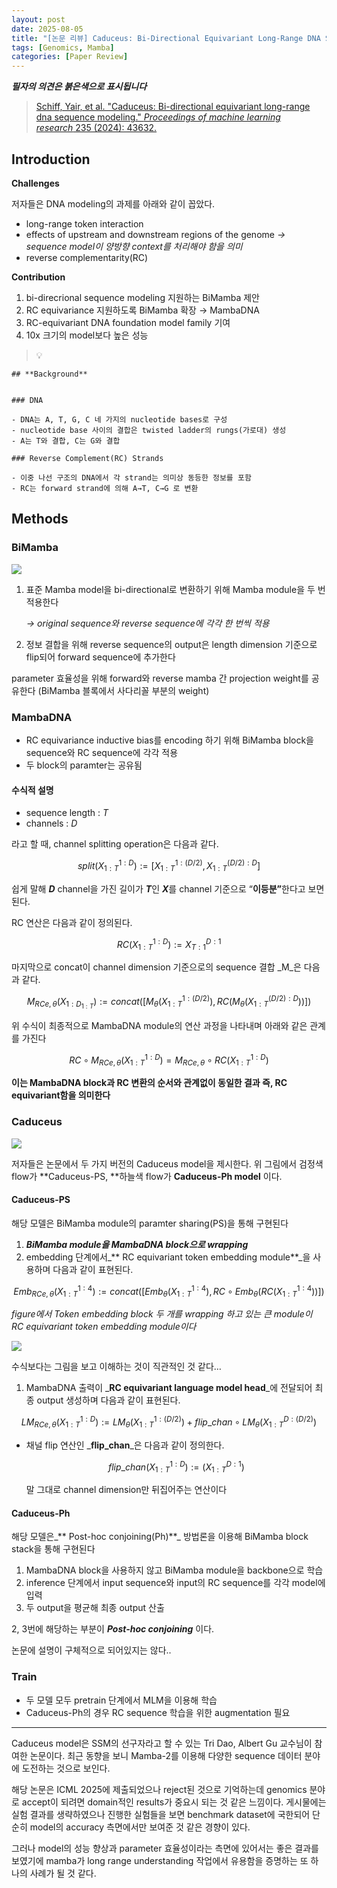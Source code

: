 ```yaml
---
layout: post
date: 2025-08-05
title: "[논문 리뷰] Caduceus: Bi-Directional Equivariant Long-Range DNA Sequence Modeling"
tags: [Genomics, Mamba]
categories: [Paper Review]
---
```


<span class="notion-red">_**필자의 의견은 붉은색으로 표시됩니다**_</span>


> [Schiff, Yair, et al. "Caduceus: Bi-directional equivariant long-range dna sequence modeling." ](https://pmc.ncbi.nlm.nih.gov/articles/PMC12189541/)[_Proceedings of machine learning research_](https://pmc.ncbi.nlm.nih.gov/articles/PMC12189541/)[ 235 (2024): 43632.](https://pmc.ncbi.nlm.nih.gov/articles/PMC12189541/)



## Introduction


**Challenges**


저자들은 DNA modeling의 과제를 아래와 같이 꼽았다.

- long-range token interaction
- effects of upstream and downstream regions of the genome 
_→ sequence model이 양방향 context를 처리해야 함을 의미_
- reverse complementarity(RC)

**Contribution**

1. bi-direcrional sequence modeling 지원하는 BiMamba 제안
1. RC equivariance 지원하도록 BiMamba 확장 → MambaDNA
1. RC-equivariant DNA foundation model family 기여
1. 10x 크기의 model보다 높은 성능

> 💡 


	## **Background**


	### DNA

	- DNA는 A, T, G, C 네 가지의 nucleotide bases로 구성
	- nucleotide base 사이의 결합은 twisted ladder의 rungs(가로대) 생성
	- A는 T와 결합, C는 G와 결합

	### Reverse Complement(RC) Strands

	- 이중 나선 구조의 DNA에서 각 strand는 의미상 동등한 정보를 포함
	- RC는 forward strand에 의해 A→T, C→G 로 변환


## Methods



### BiMamba


![](https://prod-files-secure.s3.us-west-2.amazonaws.com/542b861c-36a8-4051-84e5-8804b6728dba/2c247d59-7815-4980-99f0-8f0d21f445a7/image.png?X-Amz-Algorithm=AWS4-HMAC-SHA256&X-Amz-Content-Sha256=UNSIGNED-PAYLOAD&X-Amz-Credential=ASIAZI2LB466V64ZHV7R%2F20250827%2Fus-west-2%2Fs3%2Faws4_request&X-Amz-Date=20250827T190104Z&X-Amz-Expires=3600&X-Amz-Security-Token=IQoJb3JpZ2luX2VjEDsaCXVzLXdlc3QtMiJIMEYCIQCEM2Vbr6KrhraakA11jA717Vknb4B9%2BeUCjAZKegTvtQIhALrXQvXOHiZ4CGBtLdBvf7tStqKiMeNhzFalcEu9UNwCKogECJT%2F%2F%2F%2F%2F%2F%2F%2F%2F%2FwEQABoMNjM3NDIzMTgzODA1IgxZ4NsPyq9FfdFEaisq3AOwZ67zch%2FtgV15q98LrOirBQkKNZtdMXZ2QEXhauAkS1PkFs1iKRs5y7HU7G%2B10QKa5THVAQ3j5SkQROOgsJK6eV9HTxGkVuXrBnQIbVK%2FmSGJ5dfFhnZIvPapA%2ByQZoIJPTu5P%2Fee4ABC0rbRcG4S8Llb6MJTvXUNxRo0yM3Vo7INLSHh1PmGmluG89crytdN0lx2wbcP%2FNQ5xE1hs8n5Tos1CRmFb7YDabr%2Bmeoi8BL%2B1klg00IL%2B5NTLIzw4SL6b3GoNLOKXoEYCF1UTswYiBPZ9n4U3gyCGa%2FFbcfI6%2Fw95AHzBlyDFZ5eGB9vTK3jedrWA1nKfHFY9yPDA9%2FJz4lqyZlGvpYh9OOyMge7u4wiVwmvs%2BxqACG4iZboifTvZzo5JpYbO6gDRIoRVNyZR3RVpOJysNeKK737ByfVBsfNooqrolN2z%2F17hm8K5Oe%2BfAYzAE2uIo0oS8pSV73EUrBsCse2eD9EaTzIdJwGjo6Zcganbeqp5SqAAZC0RJYl45M40UVRsz0QWUkxvrq8FY2zvOsnkgZU1ylkzOFxKoSjEa1EEANP8oLXSTCUbLxVA0JAExdVyZ%2F5oHLWLbmn%2BldkJiBpPxzp698WdvembhSSKYusRWD9quuqHDD4nr3FBjqkATdrU%2BKlZLRUCDTgBqcHT5EMaJJgFgeKRuIt9eF8N1rUy9H%2Fwxcb9%2F9slgqehnqs0JyUkC0%2Fdl1lumqqUT0HQOQQ6eB7NN84M5BsErbXxG5Z90CCZhAYTpe3YYN%2B7HgNu%2BP378Bk%2FXzxw62f3hL%2Fz%2FyKI3iEqrEQ8kOpYt81WVqQlEHKQA%2Fr2U69J6ihCMqNQVcq0AHXflhz3jNUw7ofkEo4RUuW&X-Amz-Signature=d10f0d0e8a15197d6e2f77dc5bf81edb505cb700056cbbae535243e5e4c790ff&X-Amz-SignedHeaders=host&x-amz-checksum-mode=ENABLED&x-id=GetObject)

1. 표준 Mamba model을 bi-directional로 변환하기 위해 Mamba module을 두 번 적용한다

	_→ original sequence와 reverse sequence에 각각 한 번씩 적용_

1. 정보 결합을 위해 reverse sequence의 output은 length dimension 기준으로 flip되어 forward sequence에 추가한다

parameter 효율성을 위해 forward와 reverse mamba 간 projection weight를 공유한다 (BiMamba 블록에서 사다리꼴 부분의 weight)



### MambaDNA

- RC equivariance inductive bias를 encoding 하기 위해 BiMamba block을 sequence와 RC sequence에 각각 적용
- 두 block의 paramter는 공유됨


#### 수식적 설명

- sequence length : _T_
- channels : _D_

라고 할 때,  channel splitting operation은 다음과 같다.


$$
split(X^{1:D}_{1:T}):=[X^{1:(D/2)}_{1:T},X^{(D/2):D}_{1:T}]
$$


<span class="notion-red">쉽게 말해 </span><span class="notion-red">_**D**_</span><span class="notion-red"> channel을 가진 길이가 </span><span class="notion-red">_**T**_</span><span class="notion-red">인 </span><span class="notion-red">_**X**_</span><span class="notion-red">를 channel 기준으로 “</span><span class="notion-red">**이등분”**</span><span class="notion-red">한다고 보면 된다.</span>


RC 연산은 다음과 같이 정의된다.


$$
RC(X^{1:D}_{1:T}):=X^{D:1}_{T:1}
$$


마지막으로 concat이 channel dimension 기준으로의 sequence 결합 _M_은 다음과 같다.


$$
M_{RCe,\theta}(X_{1:D_{1:T}}):=concat([M_{\theta}(X^{1:(D/2)}_{1:T}),RC(M_{\theta}(X^{(D/2):D}_{1:T}))])
$$


위 수식이 최종적으로 MambaDNA module의 연산 과정을 나타내며 아래와 같은 관계를 가진다


$$
RC\circ M_{RCe,\theta}(X^{1:D}_{1:T}) = M_{RCe,\theta} \circ RC(X^{1:D}_{1:T})
$$


**이는 MambaDNA block과 RC 변환의 순서와 관계없이 동일한 결과 즉, RC equivariant함을 의미한다**



### Caduceus


![](https://prod-files-secure.s3.us-west-2.amazonaws.com/542b861c-36a8-4051-84e5-8804b6728dba/f94a60d7-8145-473b-aef9-7c68d3ec604a/image.png?X-Amz-Algorithm=AWS4-HMAC-SHA256&X-Amz-Content-Sha256=UNSIGNED-PAYLOAD&X-Amz-Credential=ASIAZI2LB466V64ZHV7R%2F20250827%2Fus-west-2%2Fs3%2Faws4_request&X-Amz-Date=20250827T190105Z&X-Amz-Expires=3600&X-Amz-Security-Token=IQoJb3JpZ2luX2VjEDsaCXVzLXdlc3QtMiJIMEYCIQCEM2Vbr6KrhraakA11jA717Vknb4B9%2BeUCjAZKegTvtQIhALrXQvXOHiZ4CGBtLdBvf7tStqKiMeNhzFalcEu9UNwCKogECJT%2F%2F%2F%2F%2F%2F%2F%2F%2F%2FwEQABoMNjM3NDIzMTgzODA1IgxZ4NsPyq9FfdFEaisq3AOwZ67zch%2FtgV15q98LrOirBQkKNZtdMXZ2QEXhauAkS1PkFs1iKRs5y7HU7G%2B10QKa5THVAQ3j5SkQROOgsJK6eV9HTxGkVuXrBnQIbVK%2FmSGJ5dfFhnZIvPapA%2ByQZoIJPTu5P%2Fee4ABC0rbRcG4S8Llb6MJTvXUNxRo0yM3Vo7INLSHh1PmGmluG89crytdN0lx2wbcP%2FNQ5xE1hs8n5Tos1CRmFb7YDabr%2Bmeoi8BL%2B1klg00IL%2B5NTLIzw4SL6b3GoNLOKXoEYCF1UTswYiBPZ9n4U3gyCGa%2FFbcfI6%2Fw95AHzBlyDFZ5eGB9vTK3jedrWA1nKfHFY9yPDA9%2FJz4lqyZlGvpYh9OOyMge7u4wiVwmvs%2BxqACG4iZboifTvZzo5JpYbO6gDRIoRVNyZR3RVpOJysNeKK737ByfVBsfNooqrolN2z%2F17hm8K5Oe%2BfAYzAE2uIo0oS8pSV73EUrBsCse2eD9EaTzIdJwGjo6Zcganbeqp5SqAAZC0RJYl45M40UVRsz0QWUkxvrq8FY2zvOsnkgZU1ylkzOFxKoSjEa1EEANP8oLXSTCUbLxVA0JAExdVyZ%2F5oHLWLbmn%2BldkJiBpPxzp698WdvembhSSKYusRWD9quuqHDD4nr3FBjqkATdrU%2BKlZLRUCDTgBqcHT5EMaJJgFgeKRuIt9eF8N1rUy9H%2Fwxcb9%2F9slgqehnqs0JyUkC0%2Fdl1lumqqUT0HQOQQ6eB7NN84M5BsErbXxG5Z90CCZhAYTpe3YYN%2B7HgNu%2BP378Bk%2FXzxw62f3hL%2Fz%2FyKI3iEqrEQ8kOpYt81WVqQlEHKQA%2Fr2U69J6ihCMqNQVcq0AHXflhz3jNUw7ofkEo4RUuW&X-Amz-Signature=10bb3e35cd7bc302ff039f3604551a85142d77c1aff9d61aadb914eb81220f81&X-Amz-SignedHeaders=host&x-amz-checksum-mode=ENABLED&x-id=GetObject)


저자들은 논문에서 두 가지 버전의 Caduceus model을 제시한다. 위 그림에서 검정색 flow가 **Caduceus-PS, **하늘색 flow가 **Caduceus-Ph model** 이다.



#### Caduceus-PS


해당 모델은 BiMamba module의 paramter sharing(PS)을 통해 구현된다

1. _**BiMamba module을 MambaDNA block으로 wrapping**_
1. embedding 단계에서_** RC equivariant token embedding module**_을 사용하며 다음과 같이 표현된다.

$$
Emb_{RCe,\theta}(X^{1:4}_{1:T}):=concat([Emb_{\theta}(X^{1:4}_{1:T}),RC \circ Emb_{\theta}(RC(X^{1:4}_{1:T}))])
$$


_figure에서 Token embedding block 두 개를 wrapping 하고 있는 큰 module이 RC equivariant token embedding module이다_


![](https://prod-files-secure.s3.us-west-2.amazonaws.com/542b861c-36a8-4051-84e5-8804b6728dba/b175e4da-71eb-4e91-8c23-a06dabe673c9/image.png?X-Amz-Algorithm=AWS4-HMAC-SHA256&X-Amz-Content-Sha256=UNSIGNED-PAYLOAD&X-Amz-Credential=ASIAZI2LB466V64ZHV7R%2F20250827%2Fus-west-2%2Fs3%2Faws4_request&X-Amz-Date=20250827T190105Z&X-Amz-Expires=3600&X-Amz-Security-Token=IQoJb3JpZ2luX2VjEDsaCXVzLXdlc3QtMiJIMEYCIQCEM2Vbr6KrhraakA11jA717Vknb4B9%2BeUCjAZKegTvtQIhALrXQvXOHiZ4CGBtLdBvf7tStqKiMeNhzFalcEu9UNwCKogECJT%2F%2F%2F%2F%2F%2F%2F%2F%2F%2FwEQABoMNjM3NDIzMTgzODA1IgxZ4NsPyq9FfdFEaisq3AOwZ67zch%2FtgV15q98LrOirBQkKNZtdMXZ2QEXhauAkS1PkFs1iKRs5y7HU7G%2B10QKa5THVAQ3j5SkQROOgsJK6eV9HTxGkVuXrBnQIbVK%2FmSGJ5dfFhnZIvPapA%2ByQZoIJPTu5P%2Fee4ABC0rbRcG4S8Llb6MJTvXUNxRo0yM3Vo7INLSHh1PmGmluG89crytdN0lx2wbcP%2FNQ5xE1hs8n5Tos1CRmFb7YDabr%2Bmeoi8BL%2B1klg00IL%2B5NTLIzw4SL6b3GoNLOKXoEYCF1UTswYiBPZ9n4U3gyCGa%2FFbcfI6%2Fw95AHzBlyDFZ5eGB9vTK3jedrWA1nKfHFY9yPDA9%2FJz4lqyZlGvpYh9OOyMge7u4wiVwmvs%2BxqACG4iZboifTvZzo5JpYbO6gDRIoRVNyZR3RVpOJysNeKK737ByfVBsfNooqrolN2z%2F17hm8K5Oe%2BfAYzAE2uIo0oS8pSV73EUrBsCse2eD9EaTzIdJwGjo6Zcganbeqp5SqAAZC0RJYl45M40UVRsz0QWUkxvrq8FY2zvOsnkgZU1ylkzOFxKoSjEa1EEANP8oLXSTCUbLxVA0JAExdVyZ%2F5oHLWLbmn%2BldkJiBpPxzp698WdvembhSSKYusRWD9quuqHDD4nr3FBjqkATdrU%2BKlZLRUCDTgBqcHT5EMaJJgFgeKRuIt9eF8N1rUy9H%2Fwxcb9%2F9slgqehnqs0JyUkC0%2Fdl1lumqqUT0HQOQQ6eB7NN84M5BsErbXxG5Z90CCZhAYTpe3YYN%2B7HgNu%2BP378Bk%2FXzxw62f3hL%2Fz%2FyKI3iEqrEQ8kOpYt81WVqQlEHKQA%2Fr2U69J6ihCMqNQVcq0AHXflhz3jNUw7ofkEo4RUuW&X-Amz-Signature=51983be7d43ed576379759aa46c7980e57366ebcfb645f37421554f1cd0d79ba&X-Amz-SignedHeaders=host&x-amz-checksum-mode=ENABLED&x-id=GetObject)


<span class="notion-red">수식보다는 그림을 보고 이해하는 것이 직관적인 것 같다…</span>

1. MambaDNA 출력이 _**RC equivariant language model head**_에 전달되어 최종 output 생성하며 다음과 같이 표현된다.

$$
LM_{RCe,\theta}(X^{1:D}_{1:T}):= LM_{\theta}(X^{1:(D/2)}_{1:T})+flip\_chan\circ LM_{\theta}(X^{D:(D/2)}_{1:T})
$$

- 채널 flip 연산인 _**flip\_chan**_은 다음과 같이 정의한다.

	$$
	flip\_chan(X^{1:D}_{1:T}):=(X^{D:1}_{1:T})
	$$


	말 그대로 channel dimension만 뒤집어주는 연산이다



#### Caduceus-Ph


해당 모델은_** Post-hoc conjoining(Ph)**_ 방법론을 이용해 BiMamba block stack을 통해 구현된다

1. MambaDNA block을 사용하지 않고 BiMamba module을 backbone으로 학습
1. inference 단계에서 input sequence와 input의 RC sequence를 각각 model에 입력
1. 두 output을 평균해 최종 output 산출

2, 3번에 해당하는 부분이 _**Post-hoc conjoining**_ 이다.


<span class="notion-red">논문에 설명이 구체적으로 되어있지는 않다..</span>



### Train

- 두 모델 모두 pretrain 단계에서 MLM을 이용해 학습
- Caduceus-Ph의 경우 RC sequence 학습을 위한 augmentation 필요

---


<span class="notion-red">Caduceus model은 SSM의 선구자라고 할 수 있는 Tri Dao, Albert Gu 교수님이 참여한 논문이다. 최근 동향을 보니 Mamba-2를 이용해 다양한 sequence 데이터 분야에 도전하는 것으로 보인다.</span>


<span class="notion-red">해당 논문은 ICML 2025에 제출되었으나 reject된 것으로 기억하는데 genomics 분야로 accept이 되려면 domain적인 results가 중요시 되는 것 같은 느낌이다. 게시물에는 실험 결과를 생략하였으나 진행한 실험들을 보면 benchmark dataset에 국한되어 단순히 model의 accuracy 측면에서만 보여준 것 같은 경향이 있다.</span>


<span class="notion-red">그러나 model의 성능 향상과 parameter 효율성이라는 측면에 있어서는 좋은 결과를 보였기에 mamba가 long range understanding 작업에서 유용함을 증명하는 또 하나의 사례가 될 것 같다.</span>

